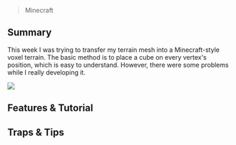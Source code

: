 > Minecraft

## Summary
This week I was trying to transfer my terrain mesh into a Minecraft-style voxel terrain. The basic method is to place a cube on every vertex's position, which is easy to understand. However, there were some problems while I really developing it.

![](/img/in-post/write-up-14/1.JPG)

## Features & Tutorial




## Traps & Tips

